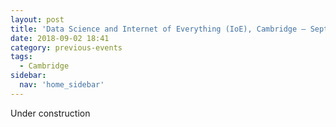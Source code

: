 ```yaml
---
layout: post
title: 'Data Science and Internet of Everything (IoE), Cambridge – September 2018'
date: 2018-09-02 18:41
category: previous-events
tags:
  - Cambridge
sidebar:
  nav: 'home_sidebar'
---
```


Under construction
